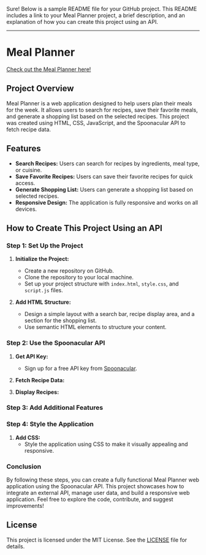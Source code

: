 Sure! Below is a sample README file for your GitHub project. This README includes a link to your Meal Planner project, a brief description, and an explanation of how you can create this project using an API.

---

# Meal Planner

[Check out the Meal Planner here!](https://maheshkrsaw.github.io/Meal-planner/)

## Project Overview

Meal Planner is a web application designed to help users plan their meals for the week. It allows users to search for recipes, save their favorite meals, and generate a shopping list based on the selected recipes. This project was created using HTML, CSS, JavaScript, and the Spoonacular API to fetch recipe data.

## Features

- **Search Recipes:** Users can search for recipes by ingredients, meal type, or cuisine.
- **Save Favorite Recipes:** Users can save their favorite recipes for quick access.
- **Generate Shopping List:** Users can generate a shopping list based on selected recipes.
- **Responsive Design:** The application is fully responsive and works on all devices.

## How to Create This Project Using an API

### Step 1: Set Up the Project

1. **Initialize the Project:**
   - Create a new repository on GitHub.
   - Clone the repository to your local machine.
   - Set up your project structure with `index.html`, `style.css`, and `script.js` files.

2. **Add HTML Structure:**
   - Design a simple layout with a search bar, recipe display area, and a section for the shopping list.
   - Use semantic HTML elements to structure your content.

### Step 2: Use the Spoonacular API

1. **Get API Key:**
   - Sign up for a free API key from [Spoonacular](https://spoonacular.com/food-api).

2. **Fetch Recipe Data:**

3. **Display Recipes:**
### Step 3: Add Additional Features

### Step 4: Style the Application

1. **Add CSS:**
   - Style the application using CSS to make it visually appealing and responsive.

### Conclusion

By following these steps, you can create a fully functional Meal Planner web application using the Spoonacular API. This project showcases how to integrate an external API, manage user data, and build a responsive web application. Feel free to explore the code, contribute, and suggest improvements!

## License

This project is licensed under the MIT License. See the [LICENSE](LICENSE) file for details.

